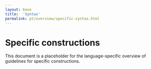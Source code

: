 ```yaml
---
layout: base
title:  'Syntax'
permalink: pt/overview/specific-syntax.html
---
```


# Specific constructions

This document is a placeholder for the language-specific overview of
guidelines for specific constructions.
